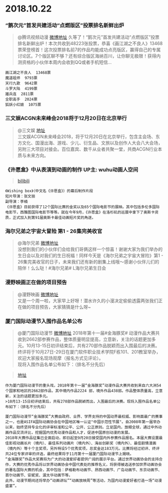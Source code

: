 # 2018.10.22
### “鹅次元”首发共建活动“点燃版区”投票排名新鲜出炉  

>@腾讯视频动漫 [微博地址](https://weibo.com/3889146127/GF6YHjFIH)
>久等了！“鹅次元”首发共建活动“点燃版区”投票排名新鲜出炉！本次共收到48223张投票，恭喜《画江湖之不良人》13468票荣登榜首！这次投票排名前7的作品均能成功点亮版区，赢得自己的专属讨论区。7个版区聊不够？还有综合版区海纳百川，让你聊无极限！获得内测资格的小伙伴本周内会收到QQ或者手机短信...  

```
画江湖之不良人  13468票
魔道祖师  9793票
天行九歌  9642票
斗罗大陆  4199票
雄兵连  2811票
全职高手  2024票
狐妖小红娘  1075票
```

### 三文娱ACGN未来峰会2018将于12月20日在北京举行
>@三文娱  [地址](https://www.bilibili.com/read/cv1374496)  
>三文娱ACGN未来峰会2018，将于12月20日在北京举行，包含主会场、东方文化、国漫出海、游戏、少儿、衍生品、文旅以及创作人大会八大会场，另附三大项目对接会。百位嘉宾、数千从业者共聚一堂，共商ACGN行业本质与未来方向。

### 《许愿盒》中从表演到动画的制作 UP主: wuhu动画人空间
>[bilibili](https://www.bilibili.com/video/av34368273)  

```
《Wishing box》（中文名《许愿盒》）的幕后制作片段
短片导演：张文丽
副导演：李楠
《许愿盒》目前获得了12个国际比赛的金奖以及65个国际电影节的展映。其中包括多伦多国际电影节，西雅图国际电影节等等。就在今年9月，《许愿盒》在洛杉矶的巡展中拿下了奥斯卡资质，正式加入到第91届奥斯卡最佳动画短片奖的角逐。
```

### 海尔兄弟之宇宙大冒险 第1 - 26集完美收官
> @海尔兄弟  [微博地址](https://weibo.com/1907706047/GF3PWmeER)  
>没想到我们的小伙伴们会给我们哥俩这样一个惊喜！谢谢大家为我们举办的生日会以及对我们的生日祝福！同样今天是《海尔兄弟之宇宙大冒险》第1 - 26集完美收官的日子，未来我们还有新的剧集上线哦～感谢小伙伴儿们的陪伴！么么哒！#海尔兄弟# L海尔兄弟生日会 ​​​​ 

### 漫野映画正在做的项目预告
> @漫野映画 [微博地址](https://weibo.com/5589504356/GF3WZqlzf)  
>又是一个周一啦，大家早上好呀！潜水许久的小漫决定偷偷透露两张我们正在做的项目预告，大家猜猜是什么呀~ ​​​​ 

### 厦门国际动漫节入围作品名单公布
> @厦门国际动漫节  [微博地址](https://weibo.com/2020132911/GF6ZpEV5c)
>2018年第十一届#金海豚奖# 动漫作品大赛共收到2662部参赛作品，整体质量明显提高，立意新，关注的话题更加多元。10月13-15日初评结束后，共有270部作品脱颖而出入围最后的决赛。  
>终评将于10月27日-29日在厦门软件职业技术学院F栋101、201教室举办，欢迎大家报名现场观摩（报名方式见评论）。  
>现将入围作品名单公布如下：（排名不分先后）  

>[地址](http://www.cybersousa.org/info.aspx?id=1124)  

```
作为厦门国际动漫节的重头戏，2018年第十一届“金海豚奖”动漫作品大赛共收到来自六大洲54个国家和地区的2662部作品，其中境内作品2224 部，境外作品438部。作品整体质量高，立意新，关注的话题更加多元。  
>10月13-15日初评结束后，共有270部作品脱颖而出，入围最后的决赛。现将入围作品名单公布如下：（排名不分先后）
```
```
厦门国际动漫节“金海豚奖”大赛由政府、业界、学界支持的中国动界最权威、影响面最广的赛事之一，也是ASIFA国际动画协会在中国地区唯一认证"中国示范性节展"。自2008年第一届举办以来，始终坚持专业化的评审标准和公平、公开、公正原则。立足国内，放眼全球，通过中外动画作品交流评比，挖掘国内优秀动漫作品和人才，促进中国原创动漫的发展。
2018年大赛作品征集已全面启动，即日起至9月20日接受国内外参赛作品报名。本届大赛设置最佳影视动画长片（境内）、最佳系列动画片（境内外）、海丝创新奖（境内外）、最佳剧情漫画（境内外）等十个主奖项，另外特设5个优秀奖项，总奖金达183万元。比赛将经过初评、终评共24位专家评审的评选，最终结果将于11月第十一届厦门国际动漫节上揭晓。
“金海豚奖”作品大奖赛将为广大的动漫爱好者提供广阔的展示平台。通过世界动画协会的支持合作，大赛的优秀作品将以世界动画协会中国代表处的推荐名义，将获得被选送参加世界动画协会的著名国际大赛的机会，其中包括：萨格勒布动画节、昂西动画节、广岛动画节、东京动画节、首尔动画节、安妮奖、渥太华动画节等。
此外，动漫节期间还将举办“动画讲坛”“动画放映周”等活动，为国内动漫爱好者打造一场“动漫盛宴”。 

```